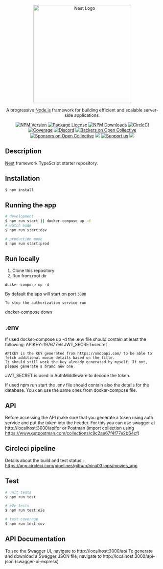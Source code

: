 <p align="center">
  <a href="http://nestjs.com/" target="blank"><img src="https://nestjs.com/img/logo_text.svg" width="320" alt="Nest Logo" /></a>
</p>

[circleci-image]: https://img.shields.io/circleci/build/github/nestjs/nest/master?token=abc123def456
[circleci-url]: https://circleci.com/gh/nestjs/nest

  <p align="center">A progressive <a href="http://nodejs.org" target="_blank">Node.js</a> framework for building efficient and scalable server-side applications.</p>
    <p align="center">
<a href="https://www.npmjs.com/~nestjscore" target="_blank"><img src="https://img.shields.io/npm/v/@nestjs/core.svg" alt="NPM Version" /></a>
<a href="https://www.npmjs.com/~nestjscore" target="_blank"><img src="https://img.shields.io/npm/l/@nestjs/core.svg" alt="Package License" /></a>
<a href="https://www.npmjs.com/~nestjscore" target="_blank"><img src="https://img.shields.io/npm/dm/@nestjs/common.svg" alt="NPM Downloads" /></a>
<a href="https://circleci.com/gh/nestjs/nest" target="_blank"><img src="https://img.shields.io/circleci/build/github/nestjs/nest/master" alt="CircleCI" /></a>
<a href="https://coveralls.io/github/nestjs/nest?branch=master" target="_blank"><img src="https://coveralls.io/repos/github/nestjs/nest/badge.svg?branch=master#9" alt="Coverage" /></a>
<a href="https://discord.gg/G7Qnnhy" target="_blank"><img src="https://img.shields.io/badge/discord-online-brightgreen.svg" alt="Discord"/></a>
<a href="https://opencollective.com/nest#backer" target="_blank"><img src="https://opencollective.com/nest/backers/badge.svg" alt="Backers on Open Collective" /></a>
<a href="https://opencollective.com/nest#sponsor" target="_blank"><img src="https://opencollective.com/nest/sponsors/badge.svg" alt="Sponsors on Open Collective" /></a>
  <a href="https://paypal.me/kamilmysliwiec" target="_blank"><img src="https://img.shields.io/badge/Donate-PayPal-ff3f59.svg"/></a>
    <a href="https://opencollective.com/nest#sponsor"  target="_blank"><img src="https://img.shields.io/badge/Support%20us-Open%20Collective-41B883.svg" alt="Support us"></a>
  <a href="https://twitter.com/nestframework" target="_blank"><img src="https://img.shields.io/twitter/follow/nestframework.svg?style=social&label=Follow"></a>
</p>
  <!--[![Backers on Open Collective](https://opencollective.com/nest/backers/badge.svg)](https://opencollective.com/nest#backer)
  [![Sponsors on Open Collective](https://opencollective.com/nest/sponsors/badge.svg)](https://opencollective.com/nest#sponsor)-->

## Description

[Nest](https://github.com/nestjs/nest) framework TypeScript starter repository.

## Installation

```bash
$ npm install
```

## Running the app

```bash
# development
$ npm run start || docker-compose up -d
# watch mode
$ npm run start:dev

# production mode
$ npm run start:prod
```
## Run locally
1. Clone this repository
1. Run from root dir
```
docker-compose up -d
```
By default the app will start on port `3000`
```
To stop the authorization service run
```
docker-compose down
## .env
If used docker-compose up -d the .env file should contain at least the following:
APIKEY=197677e6
JWT_SECRET=secret
```
APIKEY is the KEY generated from https://omdbapi.com/ to be able to fetch additional movie details based on the title.
It should still work the key already generated by myself. If not, please generate a brand new one.
```
JWT_SECRET is used in AuthMiddleware to decode the token.

If used npm run start the .env file should contain also the details for the database. You can use the same ones from docker-compose file.

## API
Before accessing the API make sure that you generate a token using auth service and put the token into the header.
For this you can use swagger at http://localhost:3000/apifor or Postman (import collection using https://www.getpostman.com/collections/c9c2ae67f4f77e2b64cf)
## Circleci pipeline
Details about the build and test status : https://app.circleci.com/pipelines/github/nina03-ops/movies_app
## Test

```bash
# unit tests
$ npm run test

# e2e tests
$ npm run test:e2e

# test coverage
$ npm run test:cov
```

## API Documentation

To see the Swagger UI, navigate to http://localhost:3000/api
To generate and download a Swagger JSON file, navigate to http://localhost:3000/api-json (swagger-ui-express)






